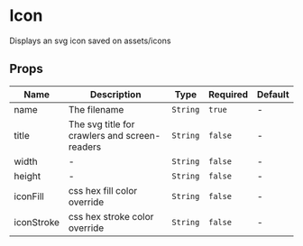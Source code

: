 # Icon

Displays an svg icon saved on assets/icons

## Props

<!-- @vuese:Icon:props:start -->
|Name|Description|Type|Required|Default|
|---|---|---|---|---|
|name|The filename|`String`|`true`|-|
|title|The svg title for crawlers and screen-readers|`String`|`false`|-|
|width|-|`String`|`false`|-|
|height|-|`String`|`false`|-|
|iconFill|css hex fill color override|`String`|`false`|-|
|iconStroke|css hex stroke color override|`String`|`false`|-|

<!-- @vuese:Icon:props:end -->


